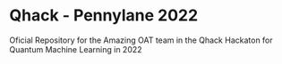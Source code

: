 # Qhack - Pennylane 2022

Oficial Repository for the Amazing OAT team in the Qhack Hackaton for Quantum Machine Learning in 2022
